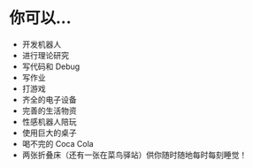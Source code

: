 # 你可以...

* 开发机器人
* 进行理论研究
* 写代码和 Debug
* 写作业
* 打游戏
* 齐全的电子设备
* 完善的生活物资
* 性感机器人陪玩
* 使用巨大的桌子
* 喝不完的 Coca Cola
* 两张折叠床（还有一张在菜鸟驿站）供你随时随地每时每刻睡觉！